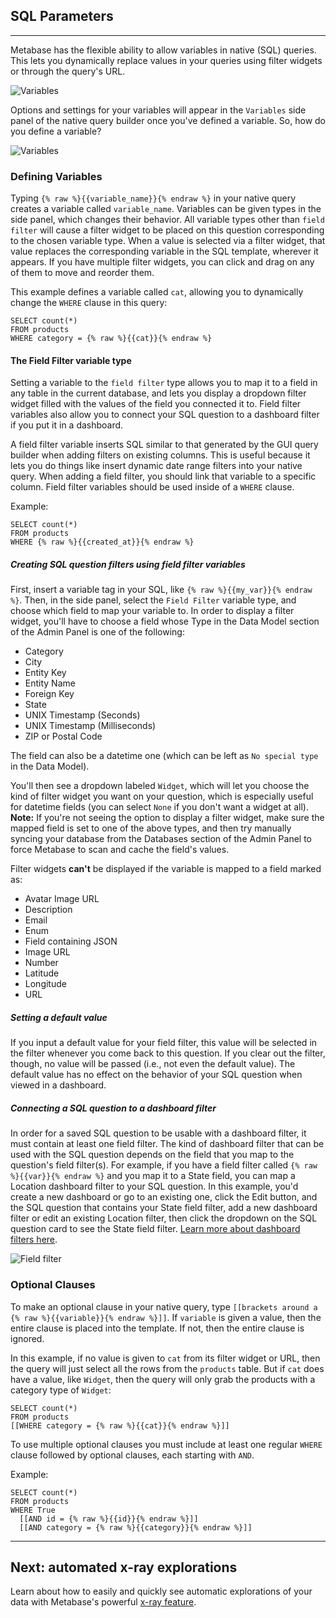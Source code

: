 
## SQL Parameters
---
Metabase has the flexible ability to allow variables in native (SQL) queries. This lets you dynamically replace values in your queries using filter widgets or through the query's URL.

![Variables](images/sql-parameters/02-widget.png)

Options and settings for your variables will appear in the `Variables` side panel of the native query builder once you've defined a variable. So, how do you define a variable?

![Variables](images/sql-parameters/01-variables.png)

### Defining Variables
Typing `{% raw %}{{variable_name}}{% endraw %}` in your native query creates a variable called `variable_name`. Variables can be given types in the side panel, which changes their behavior. All variable types other than `field filter` will cause a filter widget to be placed on this question corresponding to the chosen variable type. When a value is selected via a filter widget, that value replaces the corresponding variable in the SQL template, wherever it appears. If you have multiple filter widgets, you can click and drag on any of them to move and reorder them.

This example defines a variable called `cat`, allowing you to dynamically change the `WHERE` clause in this query:

```
SELECT count(*)
FROM products
WHERE category = {% raw %}{{cat}}{% endraw %}
```

#### The Field Filter variable type
Setting a variable to the `field filter` type allows you to map it to a field in any table in the current database, and lets you display a dropdown filter widget filled with the values of the field you connected it to. Field filter variables also allow you to connect your SQL question to a dashboard filter if you put it in a dashboard.

A field filter variable inserts SQL similar to that generated by the GUI query builder when adding filters on existing columns. This is useful because it lets you do things like insert dynamic date range filters into your native query. When adding a field filter, you should link that variable to a specific column. Field filter variables should be used inside of a `WHERE` clause.

Example:

```
SELECT count(*)
FROM products
WHERE {% raw %}{{created_at}}{% endraw %}
```

##### Creating SQL question filters using field filter variables
First, insert a variable tag in your SQL, like `{% raw %}{{my_var}}{% endraw %}`. Then, in the side panel, select the `Field Filter` variable type, and choose which field to map your variable to. In order to display a filter widget, you'll have to choose a field whose Type in the Data Model section of the Admin Panel is one of the following:
- Category
- City
- Entity Key
- Entity Name
- Foreign Key
- State
- UNIX Timestamp (Seconds)
- UNIX Timestamp (Milliseconds)
- ZIP or Postal Code

The field can also be a datetime one (which can be left as `No special type` in the Data Model).

You'll then see a dropdown labeled `Widget`, which will let you choose the kind of filter widget you want on your question, which is especially useful for datetime fields (you can select `None` if you don't want a widget at all). **Note:** If you're not seeing the option to display a filter widget, make sure the mapped field is set to one of the above types, and then try manually syncing your database from the Databases section of the Admin Panel to force Metabase to scan and cache the field's values.

Filter widgets **can't** be displayed if the variable is mapped to a field marked as:
- Avatar Image URL
- Description
- Email
- Enum
- Field containing JSON
- Image URL
- Number
- Latitude
- Longitude
- URL

##### Setting a default value
If you input a default value for your field filter, this value will be selected in the filter whenever you come back to this question. If you clear out the filter, though, no value will be passed (i.e., not even the default value). The default value has no effect on the behavior of your SQL question when viewed in a dashboard.

##### Connecting a SQL question to a dashboard filter
In order for a saved SQL question to be usable with a dashboard filter, it must contain at least one field filter. The kind of dashboard filter that can be used with the SQL question depends on the field that you map to the question's field filter(s). For example, if you have a field filter called `{% raw %}{{var}}{% endraw %}` and you map it to a State field, you can map a Location dashboard filter to your SQL question. In this example, you'd create a new dashboard or go to an existing one, click the Edit button, and the SQL question that contains your State field filter, add a new dashboard filter or edit an existing Location filter, then click the dropdown on the SQL question card to see the State field filter. [Learn more about dashboard filters here](08-dashboard-filters.md).

![Field filter](images/sql-parameters/state-field-filter.png)

### Optional Clauses
To make an optional clause in your native query, type  `[[brackets around a {% raw %}{{variable}}{% endraw %}]]`. If `variable` is given a value, then the entire clause is placed into the template. If not, then the entire clause is ignored.

In this example, if no value is given to `cat` from its filter widget or URL, then the query will just select all the rows from the `products` table. But if `cat` does have a value, like `Widget`, then the query will only grab the products with a category type of `Widget`:

```
SELECT count(*)
FROM products
[[WHERE category = {% raw %}{{cat}}{% endraw %}]]
```

To use multiple optional clauses you must include at least one regular `WHERE` clause followed by optional clauses, each starting with `AND`.

Example:

```
SELECT count(*)
FROM products
WHERE True
  [[AND id = {% raw %}{{id}}{% endraw %}]]
  [[AND category = {% raw %}{{category}}{% endraw %}]]
```

---

## Next: automated x-ray explorations
Learn about how to easily and quickly see automatic explorations of your data with Metabase's powerful [x-ray feature](14-x-rays.md).
